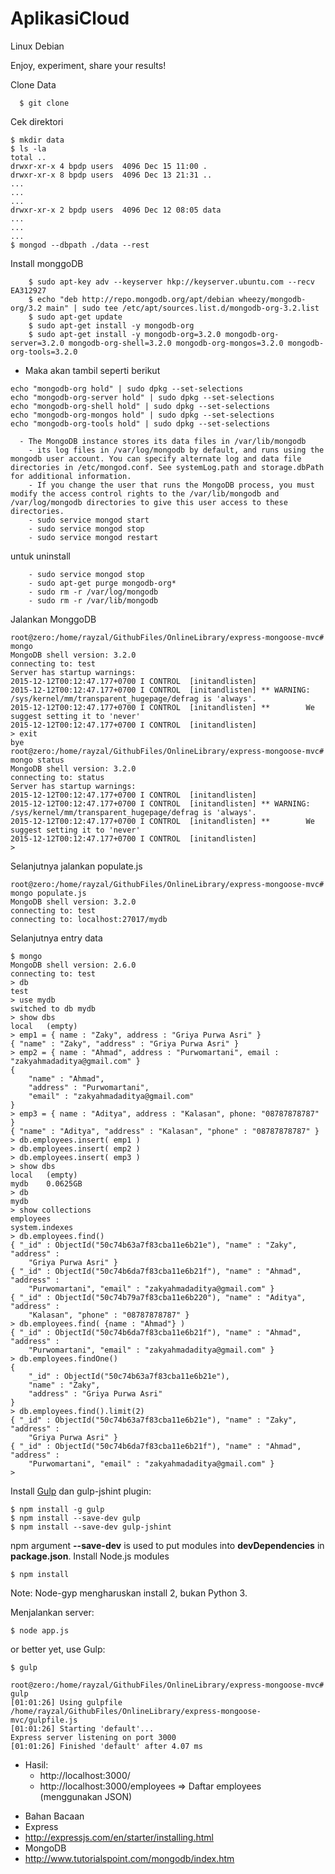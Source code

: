 # AplikasiCloud
Linux Debian

Enjoy, experiment, share your results!

Clone Data
~~~
  $ git clone 
~~~
Cek direktori
~~~
$ mkdir data
$ ls -la
total ..
drwxr-xr-x 4 bpdp users  4096 Dec 15 11:00 .
drwxr-xr-x 8 bpdp users  4096 Dec 13 21:31 ..
...
...
...
drwxr-xr-x 2 bpdp users  4096 Dec 12 08:05 data
...
...
...
$ mongod --dbpath ./data --rest
~~~
Install monggoDB
~~~
	$ sudo apt-key adv --keyserver hkp://keyserver.ubuntu.com --recv EA312927
	$ echo "deb http://repo.mongodb.org/apt/debian wheezy/mongodb-org/3.2 main" | sudo tee /etc/apt/sources.list.d/mongodb-org-3.2.list
	$ sudo apt-get update
	$ sudo apt-get install -y mongodb-org
	$ sudo apt-get install -y mongodb-org=3.2.0 mongodb-org-server=3.2.0 mongodb-org-shell=3.2.0 mongodb-org-mongos=3.2.0 mongodb-org-tools=3.2.0
~~~
- Maka akan tambil seperti berikut
~~~
echo "mongodb-org hold" | sudo dpkg --set-selections
echo "mongodb-org-server hold" | sudo dpkg --set-selections
echo "mongodb-org-shell hold" | sudo dpkg --set-selections
echo "mongodb-org-mongos hold" | sudo dpkg --set-selections
echo "mongodb-org-tools hold" | sudo dpkg --set-selections
~~~
~~~
  - The MongoDB instance stores its data files in /var/lib/mongodb 
	- its log files in /var/log/mongodb by default, and runs using the mongodb user account. You can specify alternate log and data file directories in /etc/mongod.conf. See systemLog.path and storage.dbPath for additional information. 
	- If you change the user that runs the MongoDB process, you must modify the access control rights to the /var/lib/mongodb and /var/log/mongodb directories to give this user access to these directories.
	- sudo service mongod start
	- sudo service mongod stop
	- sudo service mongod restart
~~~
untuk uninstall
~~~	
	- sudo service mongod stop
	- sudo apt-get purge mongodb-org*
	- sudo rm -r /var/log/mongodb
	- sudo rm -r /var/lib/mongodb
~~~
Jalankan MonggoDB
~~~
root@zero:/home/rayzal/GithubFiles/OnlineLibrary/express-mongoose-mvc# mongo
MongoDB shell version: 3.2.0
connecting to: test
Server has startup warnings: 
2015-12-12T00:12:47.177+0700 I CONTROL  [initandlisten] 
2015-12-12T00:12:47.177+0700 I CONTROL  [initandlisten] ** WARNING: /sys/kernel/mm/transparent_hugepage/defrag is 'always'.
2015-12-12T00:12:47.177+0700 I CONTROL  [initandlisten] **        We suggest setting it to 'never'
2015-12-12T00:12:47.177+0700 I CONTROL  [initandlisten] 
> exit
bye
root@zero:/home/rayzal/GithubFiles/OnlineLibrary/express-mongoose-mvc# mongo status
MongoDB shell version: 3.2.0
connecting to: status
Server has startup warnings: 
2015-12-12T00:12:47.177+0700 I CONTROL  [initandlisten] 
2015-12-12T00:12:47.177+0700 I CONTROL  [initandlisten] ** WARNING: /sys/kernel/mm/transparent_hugepage/defrag is 'always'.
2015-12-12T00:12:47.177+0700 I CONTROL  [initandlisten] **        We suggest setting it to 'never'
2015-12-12T00:12:47.177+0700 I CONTROL  [initandlisten] 
> 
~~~
Selanjutnya jalankan populate.js
~~~
root@zero:/home/rayzal/GithubFiles/OnlineLibrary/express-mongoose-mvc# mongo populate.js 
MongoDB shell version: 3.2.0
connecting to: test
connecting to: localhost:27017/mydb
~~~
Selanjutnya entry data
~~~
$ mongo
MongoDB shell version: 2.6.0
connecting to: test
> db
test
> use mydb
switched to db mydb
> show dbs
local	(empty)
> emp1 = { name : "Zaky", address : "Griya Purwa Asri" }
{ "name" : "Zaky", "address" : "Griya Purwa Asri" }
> emp2 = { name : "Ahmad", address : "Purwomartani", email : "zakyahmadaditya@gmail.com" }
{
	"name" : "Ahmad",
	"address" : "Purwomartani",
	"email" : "zakyahmadaditya@gmail.com"
}
> emp3 = { name : "Aditya", address : "Kalasan", phone: "08787878787" }
{ "name" : "Aditya", "address" : "Kalasan", "phone" : "08787878787" }
> db.employees.insert( emp1 )
> db.employees.insert( emp2 )
> db.employees.insert( emp3 )
> show dbs
local	(empty)
mydb	0.0625GB
> db
mydb
> show collections
employees
system.indexes
> db.employees.find()
{ "_id" : ObjectId("50c74b63a7f83cba11e6b21e"), "name" : "Zaky", "address" : 
	"Griya Purwa Asri" }
{ "_id" : ObjectId("50c74b6da7f83cba11e6b21f"), "name" : "Ahmad", "address" : 
	"Purwomartani", "email" : "zakyahmadaditya@gmail.com" }
{ "_id" : ObjectId("50c74b79a7f83cba11e6b220"), "name" : "Aditya", "address" : 
	"Kalasan", "phone" : "08787878787" }
> db.employees.find( {name : "Ahmad"} )
{ "_id" : ObjectId("50c74b6da7f83cba11e6b21f"), "name" : "Ahmad", "address" : 
	"Purwomartani", "email" : "zakyahmadaditya@gmail.com" }
> db.employees.findOne()
{
	"_id" : ObjectId("50c74b63a7f83cba11e6b21e"),
	"name" : "Zaky",
	"address" : "Griya Purwa Asri"
}
> db.employees.find().limit(2)
{ "_id" : ObjectId("50c74b63a7f83cba11e6b21e"), "name" : "Zaky", "address" : 
	"Griya Purwa Asri" }
{ "_id" : ObjectId("50c74b6da7f83cba11e6b21f"), "name" : "Ahmad", "address" : 
	"Purwomartani", "email" : "zakyahmadaditya@gmail.com" }
> 
~~~
Install [Gulp](http://gulpjs.com) dan gulp-jshint plugin:
~~~
$ npm install -g gulp
$ npm install --save-dev gulp
$ npm install --save-dev gulp-jshint
~~~
npm argument **--save-dev** is used to put modules into **devDependencies** in **package.json**.
Install Node.js modules
~~~
$ npm install
~~~
Note: 
Node-gyp mengharuskan install 2, bukan Python 3.

Menjalankan server:

~~~
$ node app.js
~~~

or better yet, use Gulp:

~~~
$ gulp
~~~
~~~
root@zero:/home/rayzal/GithubFiles/OnlineLibrary/express-mongoose-mvc# gulp
[01:01:26] Using gulpfile /home/rayzal/GithubFiles/OnlineLibrary/express-mongoose-mvc/gulpfile.js
[01:01:26] Starting 'default'...
Express server listening on port 3000
[01:01:26] Finished 'default' after 4.07 ms
~~~

* Hasil:
	* http://localhost:3000/
	* http://localhost:3000/employees => Daftar employees (menggunakan JSON)

- Bahan Bacaan
- Express
- http://expressjs.com/en/starter/installing.html
- MongoDB
- http://www.tutorialspoint.com/mongodb/index.htm

